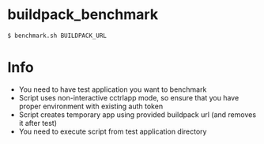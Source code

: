 buildpack_benchmark
===================

~~~bash
$ benchmark.sh BUILDPACK_URL
~~~

# Info

* You need to have test application you want to benchmark
* Script uses non-interactive cctrlapp mode, so ensure that you have proper environment with existing auth token
* Script creates temporary app using provided buildpack url (and removes it after test)
* You need to execute script from test application directory